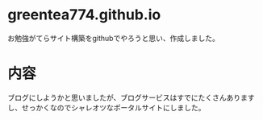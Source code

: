 # greentea774.github.io
お勉強がてらサイト構築をgithubでやろうと思い、作成しました。
# 内容
ブログにしようかと思いましたが、ブログサービスはすでにたくさんありますし、せっかくなのでシャレオツなポータルサイトにしました。
